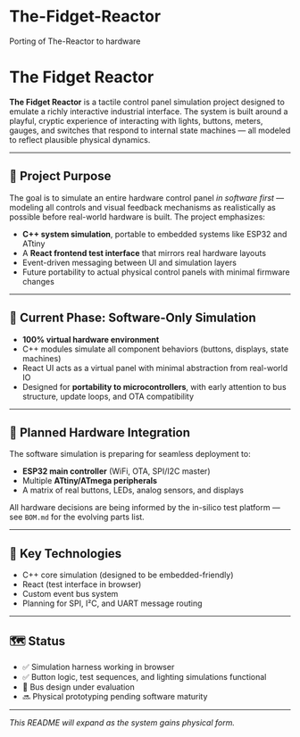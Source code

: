# The-Fidget-Reactor
Porting of The-Reactor to hardware
# The Fidget Reactor

**The Fidget Reactor** is a tactile control panel simulation project designed to emulate a richly interactive industrial interface. The system is built around a playful, cryptic experience of interacting with lights, buttons, meters, gauges, and switches that respond to internal state machines — all modeled to reflect plausible physical dynamics.

---

## 🧠 Project Purpose
The goal is to simulate an entire hardware control panel *in software first* — modeling all controls and visual feedback mechanisms as realistically as possible before real-world hardware is built. The project emphasizes:

- **C++ system simulation**, portable to embedded systems like ESP32 and ATtiny
- A **React frontend test interface** that mirrors real hardware layouts
- Event-driven messaging between UI and simulation layers
- Future portability to actual physical control panels with minimal firmware changes

---

## 🧪 Current Phase: Software-Only Simulation
- **100% virtual hardware environment**
- C++ modules simulate all component behaviors (buttons, displays, state machines)
- React UI acts as a virtual panel with minimal abstraction from real-world IO
- Designed for **portability to microcontrollers**, with early attention to bus structure, update loops, and OTA compatibility

---

## 🔩 Planned Hardware Integration
The software simulation is preparing for seamless deployment to:
- **ESP32 main controller** (WiFi, OTA, SPI/I2C master)
- Multiple **ATtiny/ATmega peripherals**
- A matrix of real buttons, LEDs, analog sensors, and displays

All hardware decisions are being informed by the in-silico test platform — see `BOM.md` for the evolving parts list.

---

## 🔧 Key Technologies
- C++ core simulation (designed to be embedded-friendly)
- React (test interface in browser)
- Custom event bus system
- Planning for SPI, I²C, and UART message routing

---

## 🗺️ Status
- ✅ Simulation harness working in browser
- ✅ Button logic, test sequences, and lighting simulations functional
- 🧪 Bus design under evaluation
- 🔜 Physical prototyping pending software maturity

---

_This README will expand as the system gains physical form._


